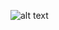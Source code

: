 ![alt text ]([https://github.com/Sean-hub223/pImusik.github.io/blob/main/Img/Logo2.jpg](https://github.com/Sean-hub223/pImusik.github.io/blob/main/dasar%20web1.html)?raw=true)
